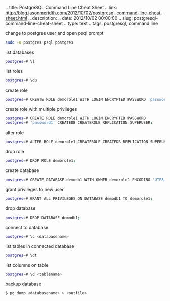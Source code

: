 .. title: PostgreSQL Command Line Cheat Sheet
.. link: http://blog.jasonmeridth.com/2012/10/02/postgresql-command-line-cheat-sheet.html 
.. description: 
.. date: 2012/10/02 00:00:00
.. slug: postgresql-command-line-cheat-sheet 
.. type: text
.. tags: postgresql, command line

change to postgres user and open psql prompt

```bash
sudo -u postgres psql postgres
```

list databases

```bash
postgres=# \l
```

list roles

```bash
postgres=# \du
```

create role

```bash
postgres=# CREATE ROLE demorole1 WITH LOGIN ENCRYPTED PASSWORD 'password1' CREATEDB;
```

create role with multiple privileges

```bash
postgres=# CREATE ROLE demorole1 WITH LOGIN ENCRYPTED PASSWORD
postgres=# 'password1' CREATEDB CREATEROLE REPLICATION SUPERUSER;
```

alter role

```bash
postgres=# ALTER ROLE demorole1 CREATEROLE CREATEDB REPLICATION SUPERUSER;
```

drop role

```bash
postgres=# DROP ROLE demorole1;
```

create database

```bash
postgres=# CREATE DATABASE demodb1 WITH OWNER demorole1 ENCODING 'UTF8';
```

grant privileges to new user

```bash
postgres=# GRANT ALL PRIVILEGES ON DATABASE demodb1 TO demorole1;
```

drop database

```bash
postgres=# DROP DATABASE demodb1;
```

connect to database

```bash
postgres=# \c <databasename>
```

list tables in connected database

```bash
postgres=# \dt
```

list columns on table

```bash
postgres=# \d <tablename>
```

backup database

```bash
$ pg_dump <databasename> > <outfile> 
```

